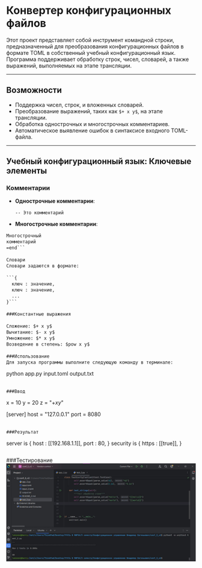 # Конвертер конфигурационных файлов

Этот проект представляет собой инструмент командной строки, предназначенный для преобразования конфигурационных файлов в формате TOML в собственный учебный конфигурационный язык. Программа поддерживает обработку строк, чисел, словарей, а также выражений, выполняемых на этапе трансляции.

---

## Возможности

- Поддержка чисел, строк, и вложенных словарей.
- Преобразование выражений, таких как `$+ x y$`, на этапе трансляции.
- Обработка однострочных и многострочных комментариев.
- Автоматическое выявление ошибок в синтаксисе входного TOML-файла.

---

## Учебный конфигурационный язык: Ключевые элементы

### Комментарии

- **Однострочные комментарии**:
  ```text
  -- Это комментарий

- **Многострочные комментарии**:

```=begin
Многострочный
комментарий
=end```

Словари
Словари задаются в формате:

```{
  ключ : значение,
  ключ : значение,
  ...
}```

###Константные выражения

Сложение: $+ x y$
Вычитание: $- x y$
Умножение: $* x y$
Возведение в степень: $pow x y$

###Использование
Для запуска программы выполните следующую команду в терминале:
```
python app.py input.toml output.txt
```

###Ввод
```
x = 10
y = 20
z = "$+ x y$"

[server]
host = "127.0.0.1"
port = 8080
```

###Результат

```
server is {
  host : [[192.168.1.1]],
  port : 80,
}
security is {
  https : [[true]],
}
```
```

###Тестирование 
![](src/b0d02c12-921c-4371-96c8-e7d650fba157.jpg)
